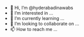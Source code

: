 - 👋 Hi, I’m @hyderabadinawabs
- 👀 I’m interested in ...
- 🌱 I’m currently learning ...
- 💞️ I’m looking to collaborate on ...
- 📫 How to reach me ...

<!---
hyderabadinawabs/hyderabadinawabs is a ✨ special ✨ repository because its `README.md` (this file) appears on your GitHub profile.
You can click the Preview link to take a look at your changes.
--->
